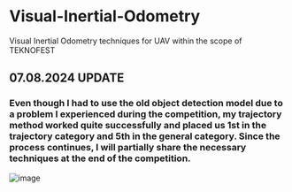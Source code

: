 # Visual-Inertial-Odometry
 Visual Inertial Odometry techniques for UAV within the scope of TEKNOFEST

 ## 07.08.2024 UPDATE
 ### Even though I had to use the old object detection model due to a problem I experienced during the competition, my trajectory method worked quite successfully and placed us 1st in the trajectory category and 5th in the general category. Since the process continues, I will partially share the necessary techniques at the end of the competition.
![image](https://github.com/user-attachments/assets/52f7fcc4-483a-43c6-bb1d-ee20ac3e5968)


